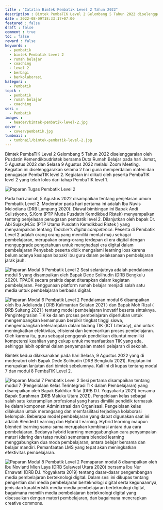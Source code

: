 ```yaml
---
title : "Catatan Bimtek Pembatik Level 2 Tahun 2022"
description : Bimtek PembaTIK Level 2 Gelombang 5 Tahun 2022 diselenggaralan oleh Pusdatin Kemendikbudristek bersama Duta Rumah Belajar pada hari Jumat, 5 Agustus 2022 dan Selasa 9 Agustus 2022 melalui Zoom Meeting. Kegiatan ini diselenggarakan selama 2 hari guna memperdalam materi dan penugasan PembaTIK level 2. Kegiatan ini diikuti oleh peserta PembaTIK level 2 yang telah lolos dari tahap PembaTIK level 1
date : 2022-08-09T18:33:17+07:00
featured : false
draft : false
comment : true
toc : false
reward : false
keywords : 
  - pembatik
  - bimtek Pembatik Level 2
  - rumah belajar
  - coaching
  - level 2
  - berbagi
  - berkolaborasi
kategori : 
  - Pembatik
topik :
  - pembatik
  - rumah belajar
  - coaching
seri : 
  - Pembatik
images : 
  - header/bimtek-pembatik-level-2.jpg
cover : 
  - cover/pembatik.jpg
tumbnail : 
  - tumbnail/bimtek-pembatik-level-2.jpg
---
```

Bimtek PembaTIK Level 2 Gelombang 5 Tahun 2022 diselenggaralan oleh Pusdatin Kemendikbudristek bersama Duta Rumah Belajar pada hari Jumat, 5 Agustus 2022 dan Selasa 9 Agustus 2022 melalui Zoom Meeting. Kegiatan ini diselenggarakan selama 2 hari guna memperdalam materi dan penugasan PembaTIK level 2. Kegiatan ini diikuti oleh peserta PembaTIK level 2 yang telah lolos dari tahap PembaTIK level 1.

![Paparan Tugas Pembatik Level 2](/images/drb21/bimtek-pembatik/paparan-tugas-pembatik-level-2.jpg)

Pada hari Jumat, 5 Agustus 2022 disampaikan tentang penjelasan umum Pembatik Level 2. Moderator pada hari pertama ini adalah Ibu Nuvis Melodiana (DRB Lampung 2020). Diawal bimbingan ini Bapak Andi Sulistiyono, S.Kom (PTP Muda Pusdatin Kemdikbud Ristek) menyampaikan tentang penjelasan penugasan pembatik level 2. Dilanjutkan oleh bapak Dr. Abi Sujak,M.Sc (PTP Utama Pusdatin Kemdikbud Ristek ) yang menyampaikan tentang *Teacher’s digital competence*. Peserta di Pembatik Level 2 adalah orang orang yang memiliki mental maju sebagai pembelajaran, merupakan orang-orang terdepan di era digital dengan mengupgrade pengetahuan untuk menghadapi era digital dalam pembelajaran Penyebab peserta didik mengalami learning loss karena belum adanya kesiapan bapak/ ibu guru dalam pelaksanaan pembelajaran jarak jauh.

![Paparan Modul 5 Pembatik Level 2](/images/drb21/bimtek-pembatik/paparan-konsep-pembelajaran-digital.jpg)
Sesi selanjutnya adalah pendalaman modul 5 yang disampaikan oleh Bapak Dede Solihudin (DRB Bengkulu 2020). TPACK secara praktis dapat diterapkan dalam kegiatan pembelajaran. Penggunaan platform rumah belajar menjadi salah satu media untuk pembelajaran berbasis digital.

![Paparan Modul 6 Pembatik Level 2](/images/drb21/bimtek-pembatik/pemanfatan-sumber-digital.jpg)
Pendalaman modul 6 disampaikan oleh Ibu Adelianda ( DRB Kalimantan Selatan 2021 ) dan Bapak Moh Rizal ( DRB Sulteng 2021 ) tentang model pembelajaran inovatif beserta sintaknya. Pengintegrasian TIK ke dalam proses pembelajaran diperlukan untuk mengembangkan kemampuan berpikir tingkat tinggi siswa, mengembangkan keterampilan dalam bidang TIK (ICT Literacy), dan untuk meningkatkan efektivitas, efisiensi dan kemenarikan proses pembelajaran. Oleh karena itu, guru sebagai penggerak pendidikan dituntut memiliki kompetensi keahlian yang cukup untuk memanfaatkan TIK yang ada, sehingga lebih optimal dalam penyampaian materi pelajaran di sekolah.

Bimtek kedua dilaksanakan pada hari Selasa, 9 Agustus 2022 yang di moderatori oleh Bapak Dede Solihudin (DRB Bengkulu 2021). Kegiatan ini merupakan lanjutan dari bimtek sebelumnya. Kali ini di kupas tentang modul 7 dan modul 8 PembaTIK Level 2.

![Paparan Modul 7 Pembatik Level 2](/images/drb21/bimtek-pembatik/pengelolaan-kelas-tik.jpg)
Sesi pertama disampaikan tentang modul 7 (Pengelolaan Kelas Terintegrasi TIK dalam Pembelajaran) yang disampaikan oleh Bapak Bakhtiar Rifai (DRB D.I. Yogyakarta 2021) bersama Bapak Surahman (DRB Maluku Utara 2021). Pengelolaan kelas sebagai salah satu keterampilan profesional yang harus dimiliki pendidik termasuk ke dalam komponen Administrasi dan Organisasi. Pengelolaan kelas dilakukan untuk merangsang dan memfasilitasi terjadinya kolaborasi kelompok. Beberapa model pembelajaran yang dapat digunakan saat ini adalah Blended Learning dan Hybrid Learning. Hybrid learning maupun blended learning sama-sama merupakan kombinasi antara dua cara pembelajaran. Bedanya hybrid learning menggabungkan cara penyampaian materi (daring dan tatap muka) sementara blended learning menggabungkan dua moda pembelajaran, antara belajar bersama dan belajar mandiri. Pemanfaatan LMS yang tepat akan meningkatkan efektivitas pembelajaran.

![Paparan Modul 8 Pembatik Level 2](/images/drb21/bimtek-pembatik/karakteristik-media-pembelajaran.jpg)
Pemaparan modul 8 disampaikan oleh Ibu Novianti Mien Laya (DRB Sulawesi Utara 2020) bersama Ibu Nur Ernawati (DRB D.I. Yogyakarta 2019) tentang dasar-dasar pengembangan media pembelajaran berteknologi digital. Dalam sesi ini dikupas tentang pengertian dari media pembelajaran berteknologi digital serta kegunaannya, jenis dan karakteristik media-media pembelajaran berteknologi digital, bagaimana memilih media pembelajaran berteknologi digital yang disesuaikan dengan materi pembelajaran, dan bagaimana menerapkan creative commons.